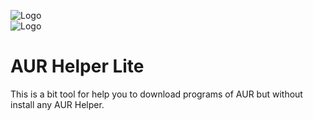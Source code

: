 
![Logo](https://static-00.iconduck.com/assets.00/bash-icon-2048x862-qrqkaxiz.png)\
![Logo](https://i0.wp.com/discovery.endeavouros.com/wp-content/uploads/2021/03/AUR.png?fit=700%2C315&ssl=1)


# AUR Helper Lite

This is a bit tool for help you to download programs of AUR but without install any AUR Helper.


